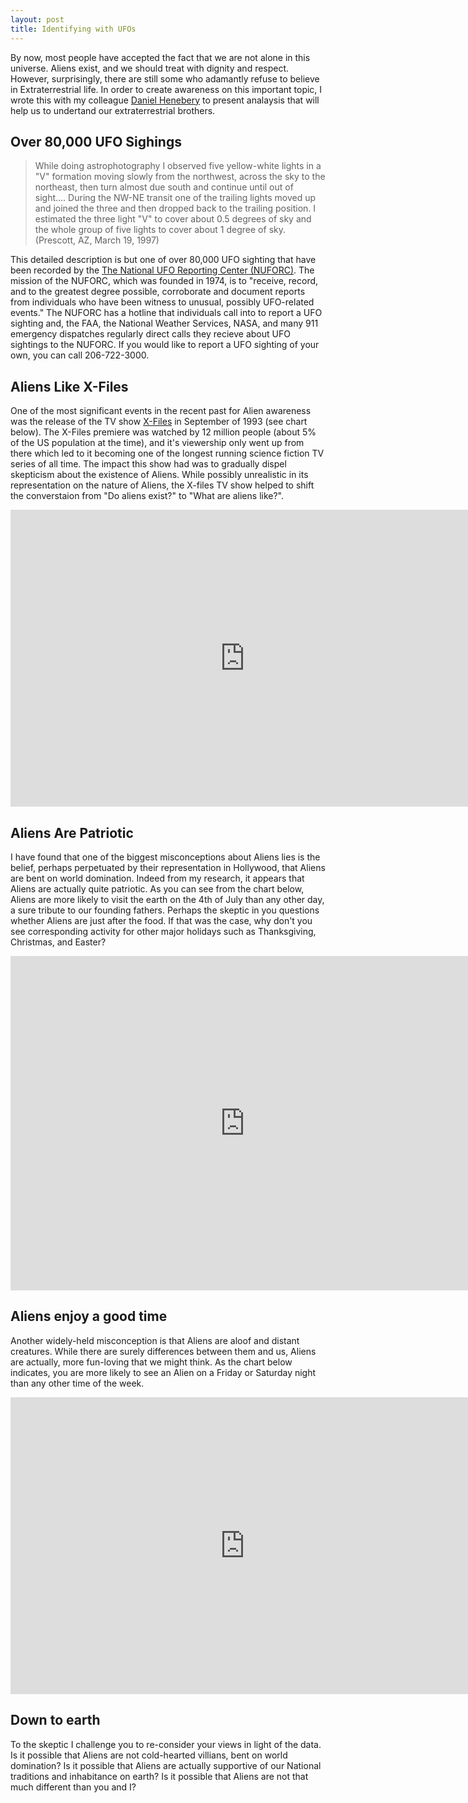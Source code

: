 ```yaml
---
layout: post
title: Identifying with UFOs
---
```


By now, most people have accepted the fact that we are not alone in this universe. Aliens exist, and we should treat with dignity and respect. However, surprisingly, there are still some who adamantly refuse to believe in Extraterrestrial life. In order to create awareness on this important topic, I wrote this with my colleague [Daniel Henebery](http://www.questionable-economics.com) to present analaysis that will help us to undertand our extraterrestrial brothers.

## Over 80,000 UFO Sighings
  > While doing astrophotography I observed five yellow-white lights in a "V" formation moving slowly from the northwest, across the sky to the northeast, then turn almost due south and continue until out of sight.... During the NW-NE transit one of the trailing lights moved up and joined the three and then dropped back to the trailing position. I estimated the three light "V" to cover about 0.5 degrees of sky and the whole group of five lights to cover about 1 degree of sky. (Prescott, AZ, March 19, 1997)

This detailed description is but one of over 80,000 UFO sighting that have been recorded by the [The National UFO Reporting Center (NUFORC)](http://www.nuforc.org/). The mission of the NUFORC, which was founded in 1974, is to "receive, record, and to the greatest degree possible, corroborate and document reports from individuals who have been witness to unusual, possibly UFO-related events." The NUFORC has a hotline that individuals call into to report a UFO sighting and, the FAA, the National Weather Services, NASA, and many 911 emergency dispatches regularly direct calls they recieve about UFO sightings to the NUFORC. If you would like to report a UFO sighting of your own, you can call 206-722-3000.

## Aliens Like X-Files
One of the most significant events in the recent past for Alien awareness was the release of the TV show [X-Files](http://en.wikipedia.org/wiki/The_X-Files) in September of 1993 (see chart below). The X-Files premiere was watched by 12 million people (about 5% of the US population at the time), and it's viewership only went up from there which led to it becoming one of the longest running science fiction TV series of all time. The impact this show had was to gradually dispel skepticism about the existence of Aliens. While possibly unrealistic in its representation on the nature of Aliens, the X-files TV show helped to shift the converstaion from "Do aliens exist?" to "What are aliens like?".

<iframe src="http://bl.ocks.org/josiahdavis/raw/ce4ba4fccbe8935944db/" marginwidth="0" marginheight="0" frameborder="0" height="475px" width="750px" scrolling="no"></iframe>

## Aliens Are Patriotic
I have found that one of the biggest misconceptions about Aliens lies is the belief, perhaps perpetuated by their representation in Hollywood, that Aliens are bent on world domination. Indeed from my research, it appears that Aliens are actually quite patriotic. As you can see from the chart below, Aliens are more likely to visit the earth on the 4th of July than any other day, a sure tribute to our founding fathers. Perhaps the skeptic in you questions whether Aliens are just after the food. If that was the case, why don't you see corresponding activity for other major holidays such as Thanksgiving, Christmas, and Easter?

<iframe src="http://bl.ocks.org/josiahdavis/raw/c5a92fb97f20d88e7ac9/" marginwidth="0" marginheight="0" frameborder="0" height="535px" width="750px" scrolling="no"></iframe>

## Aliens enjoy a good time
Another widely-held misconception is that Aliens are aloof and distant creatures. While there are surely differences between them and us, Aliens are actually, more fun-loving that we might think. As the chart below indicates, you are more likely to see an Alien on a Friday or Saturday night than any other time of the week. 

<iframe src="http://bl.ocks.org/josiahdavis/raw/044b6efc12278b627687/" marginwidth="0" marginheight="0" frameborder="0" height="475px" width="750px" scrolling="no"></iframe>

## Down to earth
To the skeptic I challenge you to re-consider your views in light of the data. Is it possible that Aliens are not cold-hearted villians, bent on world domination? Is it possible that Aliens are actually supportive of our National traditions and inhabitance on earth? Is it possible that Aliens are not that much different than you and I?
